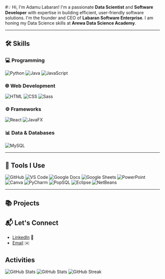 #💡 Hi, I'm Adamu Labaran!
I'm a passionate **Data Scientist** and **Software Developer** with expertise in building efficient, user-friendly software solutions. I'm the founder and CEO of **Labaran Software Enterprise**. I am honing my Data Science skills at **Arewa Data Science Academy**.

---
## 🛠️ Skills

### 💻 Programming
![Python](https://img.shields.io/badge/Python-3776AB?style=plastic&logo=python&logoColor=white)
![Java](https://img.shields.io/badge/Java-007396?style=plastic&logo=java&logoColor=white)
![JavaScript](https://img.shields.io/badge/JavaScript-F7DF1E?style=plastic&logo=javascript&logoColor=black)

### 🌐 Web Development
![HTML](https://img.shields.io/badge/HTML5-E34F26?style=plastic&logo=html5&logoColor=white)
![CSS](https://img.shields.io/badge/CSS3-1572B6?style=plastic&logo=css3&logoColor=white)
![Sass](https://img.shields.io/badge/Sass-CC6699?style=plastic&logo=sass&logoColor=white)

### ⚙️ Frameworks
![React](https://img.shields.io/badge/React-61DAFB?style=plastic&logo=react&logoColor=black)
![JavaFX](https://img.shields.io/badge/JavaFX-2E7D32?style=plastic&logo=java&logoColor=white)

### 📊 Data & Databases
![MySQL](https://img.shields.io/badge/MySQL-4479A1?style=plastic&logo=mysql&logoColor=white)

---

## 🧰 Tools I Use
![GitHub](https://img.shields.io/badge/GitHub-181717?style=plastic&logo=github&logoColor=white)
![VS Code](https://img.shields.io/badge/VS_Code-007ACC?style=plastic&logo=visual-studio-code&logoColor=white)
![Google Docs](https://img.shields.io/badge/Google_Docs-4285F4?style=plastic&logo=google-docs&logoColor=white)
![Google Sheets](https://img.shields.io/badge/Google_Sheets-34A853?style=plastic&logo=google-sheets&logoColor=white)
![PowerPoint](https://img.shields.io/badge/PowerPoint-B7472A?style=plastic&logo=microsoft-powerpoint&logoColor=white)
![Canva](https://img.shields.io/badge/Canva-00C4CC?style=plastic&logo=canva&logoColor=white)
![PyCharm](https://img.shields.io/badge/PyCharm-000000?style=plastic&logo=pycharm&logoColor=white)
![PopSQL](https://img.shields.io/badge/PopSQL-262626?style=plastic&logo=postgresql&logoColor=white)
![Eclipse](https://img.shields.io/badge/Eclipse-2C2255?style=plastic&logo=eclipse&logoColor=white)
![NetBeans](https://img.shields.io/badge/NetBeans-1B6AC6?style=plastic&logo=apacher&logoColor=white)


---

## 📚 Projects
<!--
## 📚 Projects
## Featured Projects 🚀
- [Project One](https://github.com/username/project-one): An AI-powered chatbot that helps users with [task].
- [Project Two](https://github.com/username/project-two): A web application for real-time data visualization using Python and JavaScript.

Tip: Keep descriptions concise and only showcase your best work.

### Student Management System FX
![Java](https://img.shields.io/badge/Java-007396?style=for-the-badge&logo=java&logoColor=white)
![JavaFX](https://img.shields.io/badge/JavaFX-2E7D32?style=for-the-badge&logo=java&logoColor=white)
![MySQL](https://img.shields.io/badge/MySQL-4479A1?style=for-the-badge&logo=mysql&logoColor=white)
![Apache NetBeans](https://img.shields.io/badge/NetBeans-1B6AC6?style=for-the-badge&logo=apacher&logoColor=white)
![License](https://img.shields.io/badge/License-MIT-blue?style=for-the-badge)

**Description**: A student management system built using JavaFX for GUI and MySQL for database management. It allows admins to manage students, courses, and grades effectively.

**Features**:
- Add, update, and delete student records.
- Generate performance reports.
- User-friendly JavaFX interface.

**Links**:
- [📂 Repository](https://github.com/your-username/StudentManagementSystemFX)
- [📖 Documentation](https://your-project-docs-link.com)

Here are some of my favorite projects:
- [Project 1](#) - A brief description of the project.
- [Project 2](#) - A brief description of the project.
more common badges
![Java](https://img.shields.io/badge/Java-007396?style=for-the-badge&logo=java&logoColor=white)
![JavaFX](https://img.shields.io/badge/JavaFX-2E7D32?style=for-the-badge&logo=java&logoColor=white)
![MySQL](https://img.shields.io/badge/MySQL-4479A1?style=for-the-badge&logo=mysql&logoColor=white)
![React](https://img.shields.io/badge/React-61DAFB?style=for-the-badge&logo=react&logoColor=black)
 status 
 ![Status](https://img.shields.io/badge/Status-In_Progress-yellow?style=for-the-badge)
![Status](https://img.shields.io/badge/Status-Completed-green?style=for-the-badge)

version
![Version](https://img.shields.io/badge/Version-1.0.0-blue?style=for-the-badge)

license
![License](https://img.shields.io/badge/License-MIT-blue?style=for-the-badge)
![License](https://img.shields.io/badge/License-Apache_2.0-green?style=for-the-badge)

build tools
![Maven](https://img.shields.io/badge/Maven-C71A36?style=for-the-badge&logo=apache-maven&logoColor=white)
![Gradle](https://img.shields.io/badge/Gradle-02303A?style=for-the-badge&logo=gradle&logoColor=white)

platform
![Windows](https://img.shields.io/badge/Platform-Windows-0078D6?style=for-the-badge&logo=windows&logoColor=white)
![Cross-Platform](https://img.shields.io/badge/Platform-Cross_Platform-3DDC84?style=for-the-badge&logo=android&logoColor=white)

---
-->

## 📬 Let's Connect
- [LinkedIn](#) 💼
- [Email](mailto:your-email@example.com) ✉️

## Activities
![GitHub Stats](https://github-readme-stats.vercel.app/api?username=adamu-labaran&show_icons=true&theme=radical)
![GitHub Stats](https://github-readme-stats.vercel.app/api?username=adamu-labaran&show_icons=true&theme=dark)
![GitHub Streak](https://img.shields.io/badge/GitHub_Streak-Active-brightgreen?style=for-the-badge)


